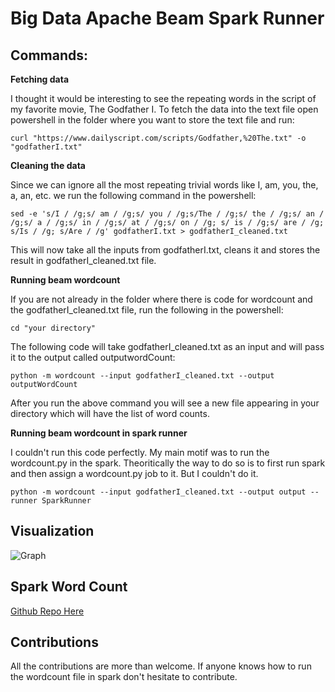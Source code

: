 # Big Data Apache Beam Spark Runner


## Commands:

**Fetching data**

I thought it would be interesting to see the repeating words in the script of my favorite movie, The Godfather I.
To fetch the data into the text file open powershell in the folder where you want to store the text file and run:

 ```curl "https://www.dailyscript.com/scripts/Godfather,%20The.txt" -o "godfatherI.txt"```


**Cleaning the data**

Since we can ignore all the most repeating trivial words like I, am, you, the, a, an, etc. we run the following command in the powershell:

 ```sed -e 's/I / /g;s/ am / /g;s/ you / /g;s/The / /g;s/ the / /g;s/ an / /g;s/ a / /g;s/ in / /g;s/ at / /g;s/ on / /g; s/ is / /g;s/ are / /g; s/Is / /g; s/Are / /g' godfatherI.txt > godfatherI_cleaned.txt```

This will now take all the inputs from godfatherI.txt, cleans it and stores the result in godfatherI_cleaned.txt file.

**Running beam wordcount**

If you are not already in the folder where there is code for wordcount and the godfatherI_cleaned.txt file, run the following in the powershell:

```cd "your directory"```

The following code will take godfatherI_cleaned.txt as an input and will pass it to the output called outputwordCount:

```python -m wordcount --input godfatherI_cleaned.txt --output outputWordCount```

After you run the above command you will see a new file appearing in your directory which will have the list of word counts.


**Running beam wordcount in spark runner**

I couldn't run this code perfectly. My main motif was to run the wordcount.py in the spark. Theoritically the way to do so is to first run spark and then assign a wordcount.py job to it. But I couldn't do it.

```python -m wordcount --input godfatherI_cleaned.txt --output output --runner SparkRunner```



## Visualization
![Graph](https://raw.githubusercontent.com/spsaroj/bigdata-spark-runner/main/chart.PNG)

## Spark Word Count

[Github Repo Here](https://github.com/spsaroj/spark-wordcount)

## Contributions

All the contributions are more than welcome. If anyone knows how to run the wordcount file in spark don't hesitate to contribute.